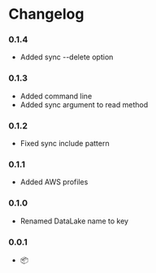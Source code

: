 # Changelog

### 0.1.4
* Added sync --delete option

### 0.1.3
* Added command line
* Added sync argument to read method

### 0.1.2
* Fixed sync include pattern

### 0.1.1
* Added AWS profiles

### 0.1.0
* Renamed DataLake name to key

### 0.0.1

* 📦
